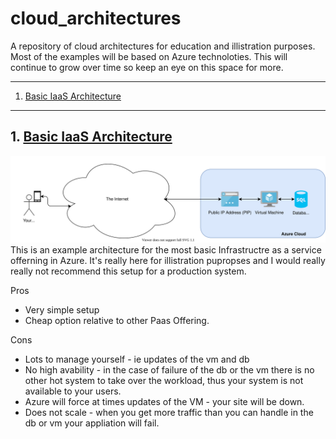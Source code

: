 # cloud_architectures
A repository of cloud architectures for education and illistration purposes. Most of the examples will be based on Azure technoloties. This will continue to grow over time so keep an eye on this space for more.

---

1. [Basic IaaS Architecture](basic-iaas-architecture)

---

## 1. [Basic IaaS Architecture](basic-iaas-architecture)
![Basic IaaS Setup](./designs/1.0_basic_iaas_example.svg)
This is an example architecture for the most basic Infrastructre as a service offerning in Azure. It's really here for illistration pupropses and I would really really not recommend this setup for a production system.


Pros
* Very simple setup
* Cheap option relative to other Paas Offering.

Cons
* Lots to manage yourself - ie updates of the vm and db
* No high avability - in the case of failure of the db or the vm there is no other hot system to take over the workload, thus your system is not available to your users.
* Azure will force at times updates of the VM - your site will be down.
* Does not scale - when you get more traffic than you can handle in the db or vm your appliation will fail.